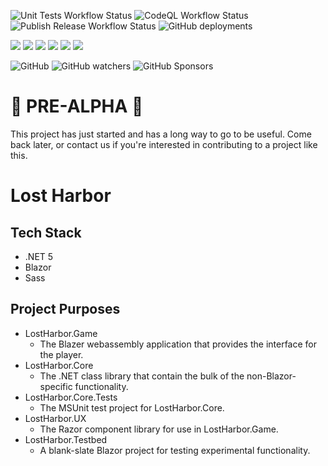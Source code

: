 ![Unit Tests Workflow Status](https://img.shields.io/github/workflow/status/lost-harbor/lost-harbor/Unit%20Tests?label=Tests&logo=github&style=for-the-badge)
![CodeQL Workflow Status](https://img.shields.io/github/workflow/status/lost-harbor/lost-harbor/CodeQL?label=Analysis&logo=github&style=for-the-badge)
![Publish Release Workflow Status](https://img.shields.io/github/workflow/status/lost-harbor/lost-harbor/Publish%20Release?label=Publish&logo=github&style=for-the-badge)
![GitHub deployments](https://img.shields.io/github/deployments/lost-harbor/lost-harbor.github.io/github-pages?label=Deployment&logo=github&style=for-the-badge)

![](https://img.shields.io/badge/.NET-v5.0.8-grey?style=for-the-badge&color=8a73e2&logo=microsoft&logoColor=8a73e2)
![](https://img.shields.io/badge/BLAZOR-v5.0.8-grey?style=for-the-badge&color=8a73e2&logo=blazor&logoColor=8a73e2)
![](https://img.shields.io/badge/SASS-v1.35.1-grey?style=for-the-badge&logo=sass&color=b73875&logoColor=b73875)
![](https://img.shields.io/badge/HTML-v5-blue?style=for-the-badge&logo=w3c&logoColor=blue)
![](https://img.shields.io/badge/CSS-v3-blue?style=for-the-badge&logo=w3c&logoColor=blue)
![](https://img.shields.io/badge/SVG-v2-blue?style=for-the-badge&logo=w3c&logoColor=blue)

![GitHub](https://img.shields.io/github/license/lost-harbor/lost-harbor?style=for-the-badge)
![GitHub watchers](https://img.shields.io/github/watchers/lost-harbor/lost-harbor?color=orange&style=for-the-badge)
![GitHub Sponsors](https://img.shields.io/github/sponsors/lost-harbor?color=orange&style=for-the-badge)

# :construction: PRE-ALPHA :construction:

This project has just started and has a long way to go to be useful. Come back later, or contact us if you're interested in contributing to a project like this.

# Lost Harbor

## Tech Stack

- .NET 5
- Blazor
- Sass

## Project Purposes

- LostHarbor.Game
  - The Blazer webassembly application that provides the interface for the player.
- LostHarbor.Core
  - The .NET class library that contain the bulk of the non-Blazor-specific functionality.
- LostHarbor.Core.Tests
  - The MSUnit test project for LostHarbor.Core.
- LostHarbor.UX
  - The Razor component library for use in LostHarbor.Game.
- LostHarbor.Testbed
  - A blank-slate Blazor project for testing experimental functionality.
